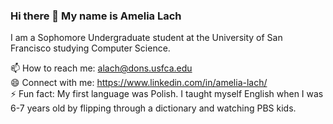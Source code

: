 ### Hi there 👋 My name is Amelia Lach

I am a Sophomore Undergraduate student at the University of San Francisco studying Computer Science. <br />

📫 How to reach me: alach@dons.usfca.edu<br />
😄 Connect with me: https://www.linkedin.com/in/amelia-lach/<br />
⚡ Fun fact: My first language was Polish. I taught myself English when I was 6-7 years old by flipping through a dictionary and watching PBS kids. 

<!--
**alach2/alach2** is a ✨ _special_ ✨ repository because its `README.md` (this file) appears on your GitHub profile.

Here are some ideas to get you started:

- 🔭 I’m currently working on ...
- 🌱 I’m currently learning ...
- 👯 I’m looking to collaborate on ...
- 🤔 I’m looking for help with ...
- 💬 Ask me about ...
- 📫 How to reach me: ...
- 😄 Pronouns: ...
- ⚡ Fun fact: ...
-->
